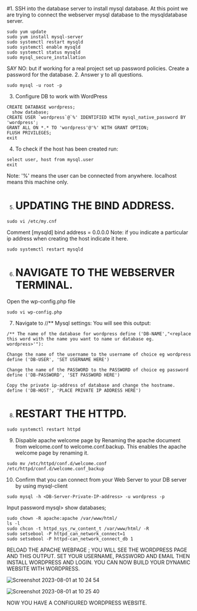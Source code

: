#1. SSH into the database server to install mysql database.
At this point we are trying to connect the webserver mysql database to the mysqldatabase server.
````
sudo yum update
sudo yum install mysql-server
sudo systemctl restart mysqld
sudo systemctl enable mysqld
sudo systemctl status mysqld
sudo mysql_secure_installation
````
SAY NO: but if working for a real project set up password policies.
Create a password for the database.
2. Answer y to all questions.
````
sudo mysql -u root -p
````
3. Configure DB to work with WordPress
````
CREATE DATABASE wordpress;
  show database;
CREATE USER `wordpress`@`%' IDENTIFIED WITH mysql_native_password BY 'wordpress';
GRANT ALL ON *.* TO 'wordpress'@'%' WITH GRANT OPTION;
FLUSH PRIVILEGES;
exit
````
4. To check if the host has been created run:
````
select user, host from mysql.user
exit
````
Note: '%' means the user can be connected from anywhere.
localhost means this machine only.

5. # UPDATING THE BIND ADDRESS.
````
sudo vi /etc/my.cnf
````
Comment [mysqld]
bind address = 0.0.0.0
Note: if you indicate a particular ip address when creating the host indicate it here.
````
sudo systemctl restart mysqld
````

6. # NAVIGATE TO THE WEBSERVER TERMINAL.
Open the wp-config.php file
````
sudo vi wp-config.php
````
7. Navigate to //** Mysql settings: You will see this output:
````
/** The name of the database for wordpress define ('DB-NAME',"<replace this word with the name you want to name ur database eg. wordpress>'"):

Change the name of the username to the username of choice eg wordpress
define ('DB-USER', 'SET USERNAME HERE')

Change the name of the PASSWORD to the PASSWORD of choice eg password
define ('DB-PASSWORD', 'SET PASSWORD HERE')

Copy the private ip-address of database and change the hostname.
define ('DB-HOST', 'PLACE PRIVATE IP ADDRESS HERE')
````
8. # RESTART THE HTTPD.
````
sudo systemctl restart httpd
````
9. Dispable apache welcome page by Renaming the apache document from welcome.conf to welcome.conf.backup.
This enables the apache welcome page by renaming it.
````
sudo mv /etc/httpd/conf.d/welcome.conf /etc/httpd/conf.d/welcome.conf_backup
````
10. Confirm that you can connect from your Web Server to your DB server by using mysql-client
````
sudo mysql -h <DB-Server-Private-IP-address> -u wordpress -p
````
Input password
mysql> show databases;
````
sudo chown -R apache:apache /var/www/html/
ls -l
sudo chcon -t httpd_sys_rw_content_t /var/www/html/ -R
sudo setsebool -P httpd_can_network_connect=1
sudo setsebool -P httpd-can_network_connect_db 1
````
RELOAD THE APACHE WEBPAGE ; YOU WILL SEE THE WORDPRESS PAGE AND THIS OUTPUT.
SET YOUR USERNAME, PASSWORD AND EMAIL THEN INSTALL WORDPRESS AND LOGIN.
YOU CAN NOW BUILD YOUR DYNAMIC WEBSITE WITH WORDPRESS.

![Screenshot 2023-08-01 at 10 24 54](https://github.com/Egal212/DEVOPS-PROJECTS1.0/assets/114033502/92a9f1a8-43ff-4d16-8fcf-36cc7505dca7)


![Screenshot 2023-08-01 at 10 25 40](https://github.com/Egal212/DEVOPS-PROJECTS1.0/assets/114033502/48ca7f67-8709-4161-b8f9-677fa4cd6188)

NOW YOU HAVE A CONFIGURED WORDPRESS WEBSITE.


